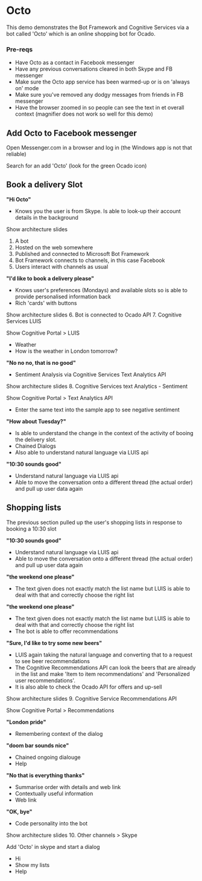 
# Octo
This demo demonstrates the Bot Framework and Cognitive Services via a bot called 'Octo' which is an online shopping bot for Ocado.

### Pre-reqs
* Have Octo as a contact in Facebook messenger
* Have any previous conversations cleared in both Skype and FB messenger
* Make sure the Octo app service has been warmed-up or is on 'always on' mode
* Make sure you've removed any dodgy messages from friends in FB messenger
* Have the browser zoomed in so people can see the text in et overall context (magnifier does not work so well for this demo)

## Add Octo to Facebook messenger
Open Messenger.com in a browser and log in (the Windows app is not that reliable)

Search for an add 'Octo' (look for the green Ocado icon)

## Book a delivery Slot

**"Hi Octo"**
* Knows you the user is from Skype. Is able to look-up their account details in the background

Show architecture slides
1. A bot
2. Hosted on the web somewhere
3. Published and connected to Microsoft Bot Framework
4. Bot Framework connects to channels, in this case Facebook
5. Users interact with channels as usual

**"I'd like to book a delivery please"**
* Knows user's preferences (Mondays) and available slots so is able to provide personalised information back
* Rich 'cards' with buttons

Show architecture slides
6. Bot is connected to Ocado API
7. Cognitive Services LUIS

Show Cognitive Portal > LUIS
* Weather
* How is the weather in London tomorrow?

**"No no no, that is no good"**
* Sentiment Analysis via Cognitive Services Text Analytics API

Show architecture slides
8. Cognitive Services text Analytics - Sentiment

Show Cognitive Portal > Text Analytics API
* Enter the same text into the sample app to see negative sentiment

**"How about Tuesday?"** 
* Is able to understand the change in the context of the activity of booing the delivery slot.
* Chained Dialogs
* Also able to understand natural language via LUIS api

**"10:30 sounds good"**
* Understand natural language via LUIS api
* Able to move the conversation onto a different thread (the actual order) and pull up user data again

## Shopping lists

The previous section pulled up the user's shopping lists in response to booking a 10:30 slot

**"10:30 sounds good"**
* Understand natural language via LUIS api
* Able to move the conversation onto a different thread (the actual order) and pull up user data again

**"the weekend one please"**
* The text given does not exactly match the list name but LUIS is able to deal with that and correctly choose the right list

**"the weekend one please"**
* The text given does not exactly match the list name but LUIS is able to deal with that and correctly choose the right list
* The bot is able to offer recommendations

**"Sure, I'd like to try some new beers"**
* LUIS again taking the natural language and converting that to a request to see beer recommendations
* The Cognitive Recommendations API can look the beers that are already in the list and make 'Item to item recommendations' and 'Personalized user recommendations'. 
* It is also able to check the Ocado API for offers and up-sell

Show architecture slides
9. Cognitive Service Recommendations API

Show Cognitive Portal > Recommendations

**"London pride"**
* Remembering context of the dialog

**"doom bar sounds nice"**
* Chained ongoing dialouge
* Help

**"No that is everything thanks"**
* Summarise order with details and web link
* Contextually useful information
* Web link

**"OK, bye"**
* Code personality into the bot

Show architecture slides
10. Other channels > Skype

Add 'Octo' in skype and start a dialog
* Hi
* Show my lists
* Help